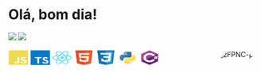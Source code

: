 <html>
    <div class="cape">
        <h1 class="name">Olá, bom dia!</h1>
        <a href="https://github.com/zFPNC"></a>
        <img height="180em" src="https://github-readme-stats.vercel.app/api?username=zFPNC&show_icons=true&theme=dark&include_all_commits=true&count_private=true"/>
        <img height="180em" src="https://github-readme-stats.vercel.app/api/top-langs/?username=zFPNC&layout=compact&langs_count=7&theme=dark"/>
    </div>
  
  </div>
<div style="display: inline_block"><br>
  <img align="center" alt="zFPNC-Js" height="30" width="40" src="https://raw.githubusercontent.com/devicons/devicon/master/icons/javascript/javascript-plain.svg">
  <img align="center" alt="zFPNC-Ts" height="30" width="40" src="https://raw.githubusercontent.com/devicons/devicon/master/icons/typescript/typescript-plain.svg">
  <img align="center" alt="zFPNC-React" height="30" width="40" src="https://raw.githubusercontent.com/devicons/devicon/master/icons/react/react-original.svg">
  <img align="center" alt="zFPNC-HTML" height="30" width="40" src="https://raw.githubusercontent.com/devicons/devicon/master/icons/html5/html5-original.svg">
  <img align="center" alt="zFPNC-CSS" height="30" width="40" src="https://raw.githubusercontent.com/devicons/devicon/master/icons/css3/css3-original.svg">
  <img align="center" alt="zFPNC-Python" height="30" width="40" src="https://raw.githubusercontent.com/devicons/devicon/master/icons/python/python-original.svg">
  <img align="center" alt="zFPNC-Csharp" height="30" width="40" src="https://raw.githubusercontent.com/devicons/devicon/master/icons/csharp/csharp-original.svg">
  <img align="right" alt="zFPNC-pic" height="150" style="border-radius:50px;" 
       src="https://lh3.googleusercontent.com/cR45za2YI1WAMNeiUK3_LBRsOE8FfMaJEBYZv23dAK1Y4RdQukpMoOkOnm751yx2J-hEiTRtb_xektS_Anbo-XiRTd5bgYyB6Vfx2Eh5_2yVriiayoKsU83knU5OxEWgbYz4HwadYfK6939O2lvpZk_EW9OerDwkZf4-fmVmGHavrOZirdJE5BlFUmsmPadRHCzW1NSCaOxV97nUN7O_MF1YoogIq3dRldtBrdaVucSZMldyNd19ujusjz-vgHNVbhxPd-OKcqU9raStXgxKWVovTq4VAFmjXe1SxJqpPKGnhEqeo4lPZydZKFIQPIVWQ8TSQJklrwETzTiLIn13tKcrLyeN7cZLjqrANL-lEeL3a_ttHqzi2V-rov-ojE7LxhgGR9WdnhJdtoSL58E2cETt7QbYgMJRGyVvHCNKEjzDz9T6_vZzcOcBdCdskzjX4eIMbCCVMz9jkOIRfxLoswaVzx74irajyfhfqphWNA1fEsjzJqvka97Tnh8iFkBrrFWD1sDnOAMY6Bg8ohU_FScno7OmuZwz22R399uwNJlmu2XjP82w0rG94LI7HvLFnqV785NnvfxdcgNsVunSKIVQKjriDaJuOJjEuiydWrVWC3Annts_xY87MGLD2RR654viOZYt6XnGLnhIqhhbENQ2kqt5ovC0jFte2eRMWckR9uMqVLHd1V1PUsefbOuKGebvLrNnr0nStfzOczmX3HE=s600-no?authuser=0">
</div>
</html>
